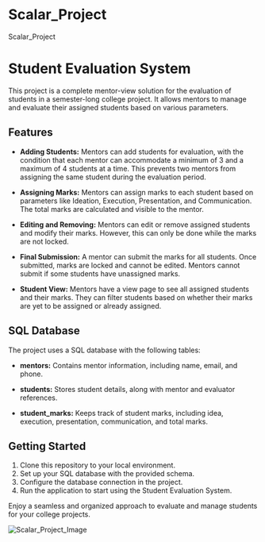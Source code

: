 # Scalar_Project
Scalar_Project

# Student Evaluation System

This project is a complete mentor-view solution for the evaluation of students in a semester-long college project. It allows mentors to manage and evaluate their assigned students based on various parameters.

## Features

- **Adding Students:** Mentors can add students for evaluation, with the condition that each mentor can accommodate a minimum of 3 and a maximum of 4 students at a time. This prevents two mentors from assigning the same student during the evaluation period.

- **Assigning Marks:** Mentors can assign marks to each student based on parameters like Ideation, Execution, Presentation, and Communication. The total marks are calculated and visible to the mentor.

- **Editing and Removing:** Mentors can edit or remove assigned students and modify their marks. However, this can only be done while the marks are not locked.

- **Final Submission:** A mentor can submit the marks for all students. Once submitted, marks are locked and cannot be edited. Mentors cannot submit if some students have unassigned marks.

- **Student View:** Mentors have a view page to see all assigned students and their marks. They can filter students based on whether their marks are yet to be assigned or already assigned.

## SQL Database

The project uses a SQL database with the following tables:

- **mentors:** Contains mentor information, including name, email, and phone.

- **students:** Stores student details, along with mentor and evaluator references.

- **student_marks:** Keeps track of student marks, including idea, execution, presentation, communication, and total marks.

## Getting Started

1. Clone this repository to your local environment.
2. Set up your SQL database with the provided schema.
3. Configure the database connection in the project.
4. Run the application to start using the Student Evaluation System.

Enjoy a seamless and organized approach to evaluate and manage students for your college projects.


![Scalar_Project_Image](https://github.com/sharkhacker/Scalar_Project/assets/75437460/eadc09ba-3125-4270-a03d-1ca10c58863c)
